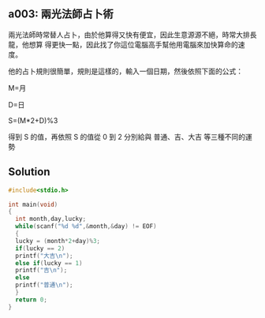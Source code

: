 ## a003: 兩光法師占卜術

兩光法師時常替人占卜，由於他算得又快有便宜，因此生意源源不絕，時常大排長龍，他想算 得更快一點，因此找了你這位電腦高手幫他用電腦來加快算命的速度。

他的占卜規則很簡單，規則是這樣的，輸入一個日期，然後依照下面的公式：

M=月

D=日 

S=(M*2+D)%3

得到 S 的值，再依照 S 的值從 0 到 2 分別給與 普通、吉、大吉 等三種不同的運勢

## Solution
```c
#include<stdio.h>

int main(void)
{
  int month,day,lucky;
  while(scanf("%d %d",&month,&day) != EOF)
  {
  lucky = (month*2+day)%3;
  if(lucky == 2)
  printf("大吉\n");
  else if(lucky == 1)
  printf("吉\n");
  else
  printf("普通\n");
  }
  return 0;
}
```
